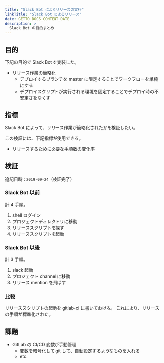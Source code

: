```yaml
---
title: "Slack Bot によるリリースの実行"
linkTitle: "Slack Bot によるリリース"
date: GETTO_DOCS_CONTENT_DATE
description: >
  Slack Bot の目的まとめ
---
```


## 目的

下記の目的で Slack Bot を実装した。

- リリース作業の簡略化
  - デプロイするブランチを master に限定することでワークフローを単純にする
  - デプロイスクリプトが実行される環境を固定することでデプロイ時の不安定さをなくす


## 指標

Slack Bot によって、リリース作業が簡略化されたかを検証したい。

この検証には、下記指標が使用できる。

- リリースするために必要な手順数の変化率


## 検証

追記日時 : `2019-09-24`（検証完了）

### Slack Bot 以前

計 4 手順。

1. shell ログイン
1. プロジェクトディレクトリに移動
1. リリーススクリプトを探す
1. リリーススクリプトを起動


### Slack Bot 以後

計 3 手順。

1. slack 起動
1. プロジェクト channel に移動
1. リリース mention を飛ばす


### 比較

リリーススクリプトの起動を gitlab-ci に書いておける。
これにより、リリースの手順が標準化された。


## 課題

- GitLab の CI/CD 変数が手動管理
  - 変数を暗号化して git して、自動設定するようなものを入れる
  - etc.
